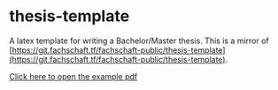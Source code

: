 # thesis-template
A latex template for writing a Bachelor/Master thesis. This is a mirror of [https://git.fachschaft.tf/fachschaft-public/thesis-template](https://git.fachschaft.tf/fachschaft-public/thesis-template).

[Click here to open the example pdf](https://github.com/PhilJd/thesis-template/blob/master/thesis_main.pdf)
